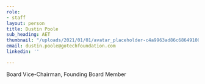 ```yaml
---
role:
- staff
layout: person
title: Dustin Poole
sub_heading: AET
thumbnail: "/uploads/2021/01/01/avatar_placeholder-c4a9963ad86c68649100b476add586667aaaf4672a3dbfd6abf0e7338f4f5337.jpg"
email: dustin.poole@gotechfoundation.com
linkedin: ''

---
```

Board Vice-Chairman, Founding Board Member